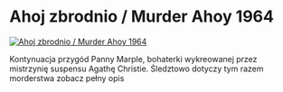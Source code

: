 Ahoj zbrodnio / Murder Ahoy 1964 
=============
[![Ahoj zbrodnio / Murder Ahoy 1964 ](http://vidos.pl/images/player.gif)](http://vidos.pl/ahoj-zbrodnio-murder-ahoy-1964)

 Kontynuacja przygód Panny Marple, bohaterki wykreowanej przez mistrzynię suspensu Agathę Christie. Śledztowo dotyczy tym razem morderstwa zobacz pełny opis
